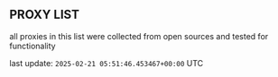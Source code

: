 ## PROXY LIST

all proxies in this list were collected from open sources and tested for functionality

last update: `2025-02-21 05:51:46.453467+00:00` UTC